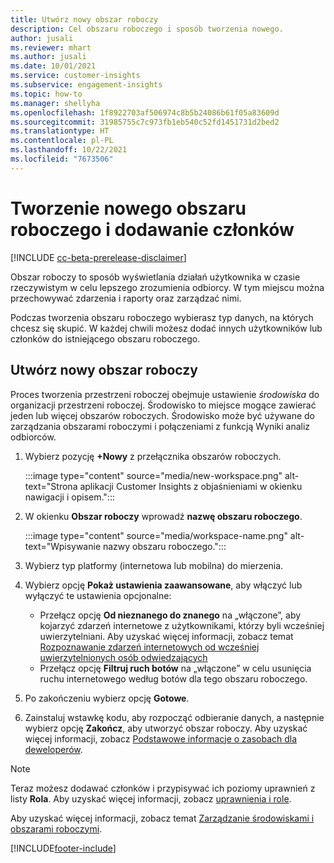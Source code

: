 ```yaml
---
title: Utwórz nowy obszar roboczy
description: Cel obszaru roboczego i sposób tworzenia nowego.
author: jusali
ms.reviewer: mhart
ms.author: jusali
ms.date: 10/01/2021
ms.service: customer-insights
ms.subservice: engagement-insights
ms.topic: how-to
ms.manager: shellyha
ms.openlocfilehash: 1f8922703af506974c8b5b24086b61f05a83609d
ms.sourcegitcommit: 31985755c7c973fb1eb540c52fd1451731d2bed2
ms.translationtype: HT
ms.contentlocale: pl-PL
ms.lasthandoff: 10/22/2021
ms.locfileid: "7673506"
---
```

# <a name="create-a-new-workspace-and-add-members"></a>Tworzenie nowego obszaru roboczego i dodawanie członków

[!INCLUDE [cc-beta-prerelease-disclaimer](includes/cc-beta-prerelease-disclaimer.md)]

Obszar roboczy to sposób wyświetlania działań użytkownika w czasie rzeczywistym w celu lepszego zrozumienia odbiorcy. W tym miejscu można przechowywać zdarzenia i raporty oraz zarządzać nimi.

Podczas tworzenia obszaru roboczego wybierasz typ danych, na których chcesz się skupić. W każdej chwili możesz dodać innych użytkowników lub członków do istniejącego obszaru roboczego. 

## <a name="create-a-new-workspace"></a>Utwórz nowy obszar roboczy

Proces tworzenia przestrzeni roboczej obejmuje ustawienie *środowiska* do organizacji przestrzeni roboczej. Środowisko to miejsce mogące zawierać jeden lub więcej obszarów roboczych. Środowisko może być używane do zarządzania obszarami roboczymi i połączeniami z funkcją Wyniki analiz odbiorców.

1. Wybierz pozycję **+Nowy** z przełącznika obszarów roboczych.

   :::image type="content" source="media/new-workspace.png" alt-text="Strona aplikacji Customer Insights z objaśnieniami w okienku nawigacji i opisem.":::

1. W okienku **Obszar roboczy** wprowadź **nazwę obszaru roboczego**.

   :::image type="content" source="media/workspace-name.png" alt-text="Wpisywanie nazwy obszaru roboczego.":::

1. Wybierz typ platformy (internetowa lub mobilna) do mierzenia.

1. Wybierz opcję **Pokaż ustawienia zaawansowane**, aby włączyć lub wyłączyć te ustawienia opcjonalne:

   - Przełącz opcję **Od nieznanego do znanego** na „włączone”, aby kojarzyć zdarzeń internetowe z użytkownikami, którzy byli wcześniej uwierzytelniani. Aby uzyskać więcej informacji, zobacz temat [Rozpoznawanie zdarzeń internetowych od wcześniej uwierzytelnionych osób odwiedzających](unknown-to-known.md)
   - Przełącz opcję **Filtruj ruch botów** na „włączone” w celu usunięcia ruchu internetowego według botów dla tego obszaru roboczego. 

1. Po zakończeniu wybierz opcję **Gotowe**. 

1. Zainstaluj wstawkę kodu, aby rozpocząć odbieranie danych, a następnie wybierz opcję **Zakończ**, aby utworzyć obszar roboczy. Aby uzyskać więcej informacji, zobacz [Podstawowe informacje o zasobach dla deweloperów](developer-resources.md).

> [!NOTE]
> Teraz możesz dodawać członków i przypisywać ich poziomy uprawnień z listy **Rola**. Aby uzyskać więcej informacji, zobacz [uprawnienia i role](user-roles.md). 

Aby uzyskać więcej informacji, zobacz temat [Zarządzanie środowiskami i obszarami roboczymi](manage-environments-workspaces.md).


[!INCLUDE[footer-include](../includes/footer-banner.md)]
